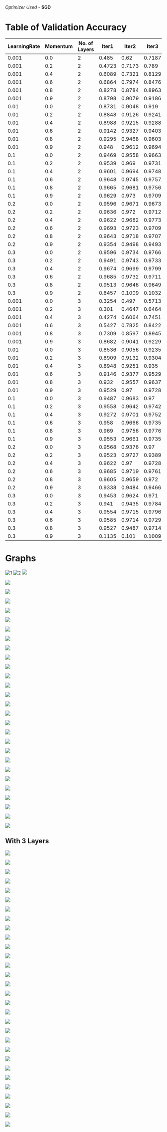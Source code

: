 *Optimizer Used* - **SGD**

# Table of Validation Accuracy

|LearningRate|Momentum|No. of Layers|Iter1 |Iter2 |Iter3 |Iter4 |Iter5 |Iter6 |Iter7 |Iter8 |Iter9 |Iter10|Mean_val_acc       |Std_Dev val_ac       |
|------------|--------|-------------|------|------|------|------|------|------|------|------|------|------|-------------------|---------------------|
|0.001       |0.0     |2            |0.485 |0.62  |0.7187|0.7891|0.8211|0.8452|0.8591|0.8698|0.8767|0.8838|0.77685            |0.1319733580016142   |
|0.001       |0.2     |2            |0.4723|0.7173|0.789 |0.8216|0.8435|0.8601|0.871 |0.8798|0.886 |0.8913|0.8031900000000001 |0.12795718424535607  |
|0.001       |0.4     |2            |0.6089|0.7321|0.8129|0.8442|0.8653|0.8768|0.8859|0.8919|0.8967|0.9017|0.8316399999999999 |0.09364193267738313  |
|0.001       |0.6     |2            |0.6864|0.7974|0.8476|0.8752|0.8882|0.898 |0.903 |0.9082|0.9123|0.9154|0.86317            |0.07192276799147511  |
|0.001       |0.8     |2            |0.8278|0.8784|0.8963|0.9064|0.9132|0.9193|0.9239|0.9281|0.9312|0.934 |0.9058599999999999 |0.03236535184421763  |
|0.001       |0.9     |2            |0.8798|0.9079|0.9186|0.9266|0.933 |0.9366|0.9417|0.9442|0.9477|0.9519|0.9288000000000001 |0.021907786540659707 |
|0.01        |0.0     |2            |0.8731|0.9048|0.919 |0.9287|0.9316|0.938 |0.9413|0.9457|0.9494|0.9526|0.92842            |0.02426299422760696  |
|0.01        |0.2     |2            |0.8848|0.9126|0.9241|0.9335|0.9382|0.9416|0.9482|0.9514|0.955 |0.9572|0.93466            |0.022438914610312347 |
|0.01        |0.4     |2            |0.8988|0.9215|0.9288|0.9401|0.9433|0.9512|0.9549|0.9552|0.9605|0.9636|0.9417899999999999 |0.0202750229483361   |
|0.01        |0.6     |2            |0.9142|0.9327|0.9403|0.9487|0.9565|0.96  |0.9635|0.9668|0.9688|0.9708|0.9522300000000001 |0.018317572012809022 |
|0.01        |0.8     |2            |0.9295|0.9468|0.9603|0.9644|0.969 |0.9738|0.9708|0.9741|0.9767|0.9771|0.96425            |0.015280724968258394 |
|0.01        |0.9     |2            |0.948 |0.9612|0.9694|0.9737|0.9747|0.9787|0.9771|0.9769|0.9783|0.9808|0.97188            |0.010118607721530774 |
|0.1         |0.0     |2            |0.9469|0.9558|0.9663|0.9725|0.9745|0.9762|0.9783|0.9799|0.9796|0.9794|0.97094            |0.011315986724787007 |
|0.1         |0.2     |2            |0.9539|0.969 |0.9731|0.9706|0.9764|0.9797|0.9782|0.979 |0.9795|0.9789|0.9738299999999999 |0.008001673436086851 |
|0.1         |0.4     |2            |0.9601|0.9694|0.9748|0.9755|0.9776|0.9778|0.9813|0.9783|0.9802|0.9817|0.97567            |0.0065513442216930656|
|0.1         |0.6     |2            |0.9648|0.9745|0.9757|0.9772|0.9788|0.9752|0.9701|0.9815|0.9825|0.9831|0.9763400000000001 |0.005718041622793605 |
|0.1         |0.8     |2            |0.9665|0.9681|0.9756|0.9718|0.9807|0.9806|0.9816|0.9801|0.981 |0.9793|0.97653            |0.005724809555299151 |
|0.1         |0.9     |2            |0.9629|0.973 |0.9709|0.9726|0.9694|0.9742|0.9726|0.9726|0.978 |0.973 |0.9719200000000001 |0.0038677584665482317|
|0.2         |0.0     |2            |0.9596|0.9671|0.9673|0.9774|0.9777|0.9772|0.9676|0.9803|0.9826|0.9819|0.97387            |0.007832985807893858 |
|0.2         |0.2     |2            |0.9636|0.972 |0.9712|0.9795|0.978 |0.9807|0.9814|0.9825|0.9823|0.9856|0.97768            |0.006717936191023761 |
|0.2         |0.4     |2            |0.9622|0.9682|0.9773|0.9751|0.9802|0.9806|0.9809|0.9816|0.9828|0.9835|0.9772399999999999 |0.006952729280249911 |
|0.2         |0.6     |2            |0.9693|0.9723|0.9709|0.9791|0.9774|0.9779|0.9806|0.9813|0.9806|0.9825|0.97719            |0.0046936008446488925|
|0.2         |0.8     |2            |0.9643|0.9718|0.9707|0.9759|0.9763|0.9786|0.9759|0.979 |0.978 |0.9737|0.97442            |0.0045069822374720694|
|0.2         |0.9     |2            |0.9354|0.9498|0.9493|0.9563|0.9598|0.9604|0.9634|0.9634|0.9642|0.9621|0.95641            |0.009152224987522004 |
|0.3         |0.0     |2            |0.9596|0.9734|0.9766|0.9757|0.9785|0.9818|0.9807|0.9841|0.9834|0.9844|0.97782            |0.0074233565334168245|
|0.3         |0.2     |2            |0.9491|0.9743|0.9733|0.9754|0.9822|0.9782|0.9813|0.9771|0.9822|0.9836|0.9756700000000003 |0.010010222552748516 |
|0.3         |0.4     |2            |0.9674|0.9699|0.9799|0.9743|0.9769|0.981 |0.978 |0.9824|0.9831|0.9792|0.97721            |0.005228649708842396 |
|0.3         |0.6     |2            |0.9685|0.9732|0.9711|0.9714|0.9785|0.9771|0.9759|0.9809|0.9779|0.9789|0.9753399999999999 |0.004060706014147454 |
|0.3         |0.8     |2            |0.9513|0.9646|0.9649|0.9691|0.9646|0.9693|0.9645|0.9536|0.9666|0.9713|0.96398            |0.006543665299780816 |
|0.3         |0.9     |2            |0.8457|0.1009|0.1032|0.098 |0.1028|0.098 |0.0958|0.1135|0.1135|0.1135|0.17848999999999998|0.23453333546522645  |
|0.001       |0.0     |3            |0.3254|0.497 |0.5713|0.6726|0.7602|0.8014|0.8282|0.8423|0.8573|0.8695|0.70252            |0.18343911372562952  |
|0.001       |0.2     |3            |0.301 |0.4647|0.6464|0.7157|0.7777|0.8172|0.843 |0.86  |0.8745|0.8813|0.71815            |0.19537268801504018  |
|0.001       |0.4     |3            |0.4274|0.6064|0.7451|0.8185|0.8454|0.8652|0.8788|0.886 |0.8938|0.8989|0.7865500000000001 |0.1550470340824931   |
|0.001       |0.6     |3            |0.5427|0.7825|0.8422|0.8727|0.8872|0.8956|0.9014|0.9082|0.9145|0.9168|0.8463800000000001 |0.11428498297385066  |
|0.001       |0.8     |3            |0.7309|0.8597|0.8945|0.9059|0.9148|0.9205|0.927 |0.9313|0.9359|0.9366|0.89571            |0.06242886529660956  |
|0.001       |0.9     |3            |0.8682|0.9041|0.9229|0.9319|0.9398|0.9441|0.9486|0.9525|0.9555|0.9589|0.9326500000000001 |0.028099752865659    |
|0.01        |0.0     |3            |0.8536|0.9056|0.9235|0.9303|0.9365|0.9443|0.9484|0.9522|0.9568|0.9582|0.93094            |0.031723534901814884 |
|0.01        |0.2     |3            |0.8909|0.9132|0.9304|0.9395|0.9459|0.9509|0.9535|0.9584|0.962 |0.9628|0.9407499999999999 |0.023319293395050456 |
|0.01        |0.4     |3            |0.8948|0.9251|0.935 |0.9485|0.9543|0.959 |0.9601|0.9661|0.9661|0.965 |0.9474             |0.023025637884757907 |
|0.01        |0.6     |3            |0.9146|0.9377|0.9529|0.9603|0.9636|0.9651|0.9701|0.9721|0.9738|0.9736|0.95838            |0.018989751622037265 |
|0.01        |0.8     |3            |0.932 |0.9557|0.9637|0.9702|0.9751|0.9758|0.9787|0.9684|0.978 |0.9768|0.9674400000000001 |0.014417674338579467 |
|0.01        |0.9     |3            |0.9529|0.97  |0.9728|0.9754|0.9735|0.9785|0.9791|0.9808|0.9805|0.9789|0.9742399999999998 |0.008320283114841185 |
|0.1         |0.0     |3            |0.9487|0.9683|0.97  |0.9754|0.9798|0.98  |0.9775|0.9798|0.9808|0.9814|0.9741700000000002 |0.010037601528475047 |
|0.1         |0.2     |3            |0.9558|0.9642|0.9742|0.9745|0.9729|0.9771|0.9797|0.9792|0.9803|0.9824|0.97403            |0.008220306833959705 |
|0.1         |0.4     |3            |0.9272|0.9701|0.9752|0.9576|0.9797|0.9823|0.9773|0.9762|0.9789|0.9816|0.97061            |0.016864851681002765 |
|0.1         |0.6     |3            |0.958 |0.9666|0.9735|0.9812|0.9799|0.9812|0.9809|0.9819|0.9803|0.9824|0.9765900000000001 |0.00818324168312561  |
|0.1         |0.8     |3            |0.969 |0.9756|0.9776|0.9783|0.9752|0.9777|0.9825|0.9786|0.9842|0.9824|0.97811            |0.004387216277626027 |
|0.1         |0.9     |3            |0.9553|0.9661|0.9735|0.9739|0.9766|0.9766|0.9788|0.9764|0.9779|0.9812|0.97363            |0.007603807525765548 |
|0.2         |0.0     |3            |0.9568|0.9376|0.97  |0.9748|0.9724|0.9819|0.9622|0.9764|0.9832|0.9837|0.9699             |0.014368329370142131 |
|0.2         |0.2     |3            |0.9523|0.9727|0.9389|0.9742|0.981 |0.9781|0.9791|0.9781|0.98  |0.9831|0.9717499999999999 |0.014458542265541306 |
|0.2         |0.4     |3            |0.9622|0.97  |0.9728|0.977 |0.9814|0.9797|0.9761|0.9819|0.9769|0.9829|0.9760900000000001 |0.006356877290689888 |
|0.2         |0.6     |3            |0.9685|0.9719|0.9761|0.9761|0.9817|0.9787|0.9823|0.9834|0.9827|0.9815|0.97829            |0.005055349202137833 |
|0.2         |0.8     |3            |0.9605|0.9659|0.972 |0.9732|0.9791|0.9714|0.9778|0.9795|0.9767|0.9787|0.97348            |0.006294936236549361 |
|0.2         |0.9     |3            |0.9338|0.9484|0.9466|0.1135|0.1135|0.1135|0.1135|0.1135|0.1135|0.1135|0.3623300000000001 |0.4006719385399149   |
|0.3         |0.0     |3            |0.9453|0.9624|0.971 |0.9763|0.9802|0.9772|0.9779|0.9779|0.9788|0.9648|0.97118            |0.010953416514190122 |
|0.3         |0.2     |3            |0.941 |0.9435|0.9784|0.9702|0.9792|0.9783|0.9798|0.9791|0.9817|0.9719|0.9703099999999999 |0.015223406685466671 |
|0.3         |0.4     |3            |0.9554|0.9715|0.9796|0.9773|0.9801|0.9765|0.9801|0.9781|0.9826|0.9823|0.97635            |0.008024718755888637 |
|0.3         |0.6     |3            |0.9585|0.9714|0.9729|0.9751|0.9777|0.9787|0.9812|0.975 |0.9783|0.9749|0.9743699999999998 |0.006289152919467316 |
|0.3         |0.8     |3            |0.9527|0.9487|0.9714|0.9664|0.9671|0.9692|0.9726|0.9712|0.9753|0.9736|0.9668199999999999 |0.008975745094419738 |
|0.3         |0.9     |3            |0.1135|0.101 |0.1009|0.1032|0.0958|0.0974|0.0958|0.1028|0.0982|0.1135|0.10221            |0.006504946835550108 |


# Graphs
![1](images/2018/12/1.png)
![2](images/2018/12/2.png)
![](assets/markdown-img-paste-20181209223728132.png)

![](assets/markdown-img-paste-20181209223836611.png)

![](assets/markdown-img-paste-20181209223844407.png)

![](assets/markdown-img-paste-20181209223901301.png)

![](assets/markdown-img-paste-20181209223909567.png)

![](assets/markdown-img-paste-20181209223917297.png)

![](assets/markdown-img-paste-20181209223924458.png)

![](assets/markdown-img-paste-20181209223931350.png)

![](assets/markdown-img-paste-20181209224030125.png)

![](assets/markdown-img-paste-20181209224038902.png)

![](assets/markdown-img-paste-20181209224044801.png)


![](assets/markdown-img-paste-20181209224057405.png)

![](assets/markdown-img-paste-20181209224106260.png)

![](assets/markdown-img-paste-20181209224112844.png)

![](assets/markdown-img-paste-20181209224119235.png)

![](assets/markdown-img-paste-20181209224126958.png)

![](assets/markdown-img-paste-20181209224140535.png)

![](assets/markdown-img-paste-20181209233653859.png)

![](assets/markdown-img-paste-20181209233700623.png)

![](assets/markdown-img-paste-20181209233709131.png)


![](assets/markdown-img-paste-20181209233715123.png)

![](assets/markdown-img-paste-20181209233721711.png)


![](assets/markdown-img-paste-20181209233743788.png)

![](assets/markdown-img-paste-20181209233754285.png)

![](assets/markdown-img-paste-20181209233801308.png)

![](assets/markdown-img-paste-20181209233810337.png)

![](assets/markdown-img-paste-20181209233816331.png)

![](assets/markdown-img-paste-20181209233822957.png)

## With 3 Layers


![](assets/markdown-img-paste-20181209233903310.png)

![](assets/markdown-img-paste-20181209233910673.png)

![](assets/markdown-img-paste-2018120923391700.png)

![](assets/markdown-img-paste-20181209233922710.png)

![](assets/markdown-img-paste-20181209233927650.png)

![](assets/markdown-img-paste-20181209233938829.png)

![](assets/markdown-img-paste-20181209233944312.png)

![](assets/markdown-img-paste-20181209234000540.png)

![](assets/markdown-img-paste-20181209234016477.png)

![](assets/markdown-img-paste-20181209234023917.png)

![](assets/markdown-img-paste-20181209234029477.png)

![](assets/markdown-img-paste-20181209234035762.png)

![](assets/markdown-img-paste-20181209234041796.png)

![](assets/markdown-img-paste-20181209234047711.png)

![](assets/markdown-img-paste-20181209234055479.png)

![](assets/markdown-img-paste-20181209234101258.png)

![](assets/markdown-img-paste-20181209234106798.png)

![](assets/markdown-img-paste-20181209234112896.png)

![](assets/markdown-img-paste-20181209234120325.png)

![](assets/markdown-img-paste-20181209234126732.png)

![](assets/markdown-img-paste-20181209234137974.png)

![](assets/markdown-img-paste-20181209234143750.png)

![](assets/markdown-img-paste-20181209234148862.png)

![](assets/markdown-img-paste-20181209234154683.png)

![](assets/markdown-img-paste-20181209234203868.png)

![](assets/markdown-img-paste-20181209234211491.png)

![](assets/markdown-img-paste-20181209234216834.png)

![](assets/markdown-img-paste-20181209234222446.png)

![](assets/markdown-img-paste-20181209234229950.png)

![](assets/markdown-img-paste-20181209234236942.png)
